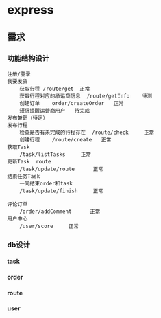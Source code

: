 # express

## 需求

### 功能结构设计
	注册/登录
	我要发货
	    获取行程 /route/get  正常
	    获取行程对应的承运商信息  /route/getInfo    待测
	    创建订单    order/createOrder   正常
	    短信提醒运营商用户   待完成
	发布兼职（待定）
	发布行程
	    检查是否有未完成的行程存在  /route/check     正常
	    创建行程    /route/create   正常
	获取Task
	    /task/listTasks     正常
	更新Task  route
        /task/update/route      正常
	结束任务Task
	    一同结束order和task
        /task/update/finish     正常
        
	评论订单
	    /order/addComment      正常
	用户中心
	    /user/score     正常

### db设计
    
#### task

#### order

#### route

#### user

####  
